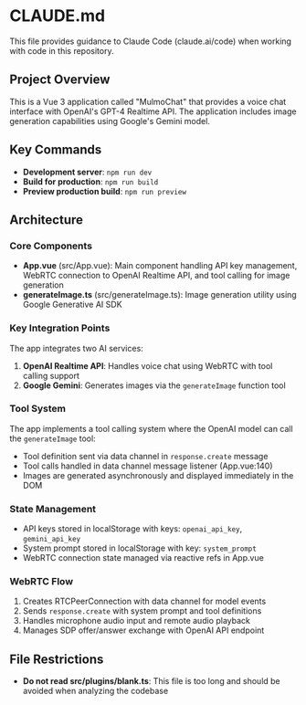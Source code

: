 # CLAUDE.md

This file provides guidance to Claude Code (claude.ai/code) when working with code in this repository.

## Project Overview

This is a Vue 3 application called "MulmoChat" that provides a voice chat interface with OpenAI's GPT-4 Realtime API. The application includes image generation capabilities using Google's Gemini model.

## Key Commands

- **Development server**: `npm run dev`
- **Build for production**: `npm run build` 
- **Preview production build**: `npm run preview`

## Architecture

### Core Components

- **App.vue** (src/App.vue): Main component handling API key management, WebRTC connection to OpenAI Realtime API, and tool calling for image generation
- **generateImage.ts** (src/generateImage.ts): Image generation utility using Google Generative AI SDK

### Key Integration Points

The app integrates two AI services:
1. **OpenAI Realtime API**: Handles voice chat using WebRTC with tool calling support
2. **Google Gemini**: Generates images via the `generateImage` function tool

### Tool System

The app implements a tool calling system where the OpenAI model can call the `generateImage` tool:
- Tool definition sent via data channel in `response.create` message
- Tool calls handled in data channel message listener (App.vue:140)
- Images are generated asynchronously and displayed immediately in the DOM

### State Management

- API keys stored in localStorage with keys: `openai_api_key`, `gemini_api_key`
- System prompt stored in localStorage with key: `system_prompt`
- WebRTC connection state managed via reactive refs in App.vue

### WebRTC Flow

1. Creates RTCPeerConnection with data channel for model events
2. Sends `response.create` with system prompt and tool definitions
3. Handles microphone audio input and remote audio playback
4. Manages SDP offer/answer exchange with OpenAI API endpoint

## File Restrictions

- **Do not read src/plugins/blank.ts**: This file is too long and should be avoided when analyzing the codebase
